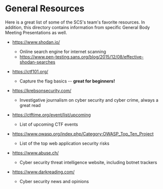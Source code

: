 # General Resources

Here is a great list of some of the SCS's team's favorite resources. In addition, this directory contains information from specific General Body Meeting Presentations as well.

- https://www.shodan.io/
  - Online search engine for internet scanning
  - https://www.pen-testing.sans.org/blog/2015/12/08/effective-shodan-searches

- https://ctf101.org/
  - Capture the flag basics -- __great for beginners!__

- https://krebsonsecurity.com/
  - Investigative journalism on cyber security and cyber crime, always a great read

- https://ctftime.org/event/list/upcoming
  - List of upcoming CTF events

- https://www.owasp.org/index.php/Category:OWASP_Top_Ten_Project
  - List of the top web application security risks

- https://www.abuse.ch/
  - Cyber security threat intelligence website, including botnet trackers

- https://www.darkreading.com/
  - Cyber security news and opinions
